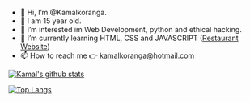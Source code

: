 - 👋 Hi, I’m @Kamalkoranga.
- 🌈 I am 15 year old.
- 👀 I’m interested im Web Development, python and ethical hacking.
- 🌱 I’m currently learning HTML, CSS and JAVASCRIPT ([Restaurant Website](https://restaurant-website-psi.vercel.app/index.html))
- 📫 How to reach me 👉 kamalkoranga@hotmail.com

[![Kamal's github stats](https://github-readme-stats.vercel.app/api?username=Kamalkoranga&count_private=true&show_icons=true&theme=radical&hide_rank=false)](https://github.com/anuraghazra/github-readme-stats)

[![Top Langs](https://github-readme-stats.vercel.app/api/top-langs/?username=Kamalkoranga)](https://github.com/anuraghazra/github-readme-stats)
